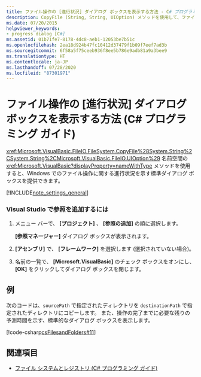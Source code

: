 ```yaml
---
title: ファイル操作の [進行状況] ダイアログ ボックスを表示する方法 - C# プログラミング ガイド
description: CopyFile (String, String, UIOption) メソッドを使用して、ファイル操作の [進行状況] ダイアログ ボックスを表示する方法について説明します。
ms.date: 07/20/2015
helpviewer_keywords:
- progress dialog [C#]
ms.assetid: 01b71fe7-8178-4dc8-aeb1-12053be7b51c
ms.openlocfilehash: 2ea18d924b47fc10412d37479f1b09f7eef7ad3b
ms.sourcegitcommit: 6f58a5f75ceeb936f8ee5b786e9adb81a9a3bee9
ms.translationtype: HT
ms.contentlocale: ja-JP
ms.lasthandoff: 07/28/2020
ms.locfileid: "87301971"
---
```

# <a name="how-to-provide-a-progress-dialog-box-for-file-operations-c-programming-guide"></a>ファイル操作の [進行状況] ダイアログ ボックスを表示する方法 (C# プログラミング ガイド)
<xref:Microsoft.VisualBasic.FileIO.FileSystem.CopyFile%28System.String%2CSystem.String%2CMicrosoft.VisualBasic.FileIO.UIOption%29> 名前空間の <xref:Microsoft.VisualBasic?displayProperty=nameWithType> メソッドを使用すると、Windows でのファイル操作に関する進行状況を示す標準ダイアログ ボックスを提供できます。  
  
[!INCLUDE[note_settings_general](~/includes/note-settings-general-md.md)]  
  
### <a name="to-add-a-reference-in-visual-studio"></a>Visual Studio で参照を追加するには  
  
1. メニュー バーで、 **[プロジェクト]** 、 **[参照の追加]** の順に選択します。  
  
     **[参照マネージャー]** ダイアログ ボックスが表示されます。  
  
2. **[アセンブリ]** で、 **[フレームワーク]** を選択します (選択されていない場合)。  
  
3. 名前の一覧で、 **[Microsoft.VisualBasic]** のチェック ボックスをオンにし、 **[OK]** をクリックしてダイアログ ボックスを閉じます。  
  
## <a name="example"></a>例  
 次のコードは、`sourcePath` で指定されたディレクトリを `destinationPath` で指定されたディレクトリにコピーします。 また、操作の完了までに必要な残りの予測時間を示す、標準的なダイアログ ボックスを表示します。  
  
 [!code-csharp[csFilesandFolders#11](~/samples/snippets/csharp/VS_Snippets_VBCSharp/csFilesAndFolders/CS/FileIteration.cs#11)]  
  
## <a name="see-also"></a>関連項目

- [ファイル システムとレジストリ (C# プログラミング ガイド)](./index.md)
